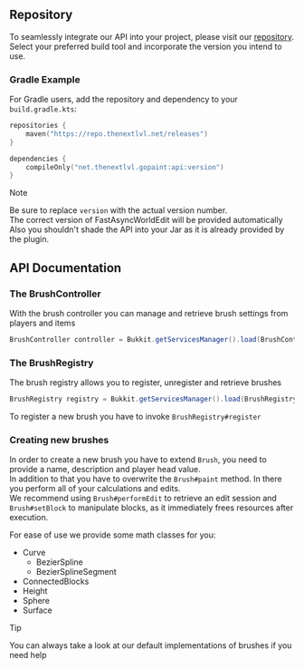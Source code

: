 ## Repository

To seamlessly integrate our API into your project, please visit
our [repository](https://repo.thenextlvl.net/#/releases/net/thenextlvl/gopaint/api).
Select your preferred build tool and incorporate the version you intend to use.

### Gradle Example

For Gradle users, add the repository and dependency to your `build.gradle.kts`:

```kt
repositories {
    maven("https://repo.thenextlvl.net/releases")
}

dependencies {
    compileOnly("net.thenextlvl.gopaint:api:version")
}
```

> [!NOTE]
> Be sure to replace `version` with the actual version number.<br>
> The correct version of FastAsyncWorldEdit will be provided automatically<br>
> Also you shouldn't shade the API into your Jar as it is already provided by the plugin.

## API Documentation

### The BrushController

With the brush controller you can manage and retrieve brush settings from players and items

```java
BrushController controller = Bukkit.getServicesManager().load(BrushController.class);
```

### The BrushRegistry

The brush registry allows you to register, unregister and retrieve brushes

```java
BrushRegistry registry = Bukkit.getServicesManager().load(BrushRegistry.class);
```

To register a new brush you have to invoke `BrushRegistry#register`

### Creating new brushes

In order to create a new brush you have to extend `Brush`,
you need to provide a name, description and player head value.<br>
In addition to that you have to overwrite the `Brush#paint` method.
In there you perform all of your calculations and edits.<br>
We recommend using `Brush#performEdit` to retrieve an edit session and `Brush#setBlock` to manipulate blocks,
as it immediately frees resources after execution.

For ease of use we provide some math classes for you:

- Curve
    - BezierSpline
    - BezierSplineSegment
- ConnectedBlocks
- Height
- Sphere
- Surface

> [!TIP]
> You can always take a look at our default implementations of brushes if you need help

